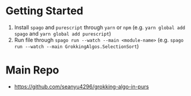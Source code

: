 # Getting Started
1. Install `spago` and `purescript` through `yarn` or `npm` (e.g. `yarn global add spago` and `yarn global add purescript`)
2. Run file through `spago run --watch --main <module-name>` (e.g. `spago run --watch --main GrokkingAlgos.SelectionSort`)

# Main Repo
- https://github.com/seanyu4296/grokking-algo-in-purs